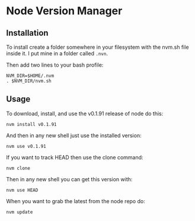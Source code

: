 # Node Version Manager

## Installation

To install create a folder somewhere in your filesystem with the nvm.sh file inside it.  I put mine in a folder called `.nvn`.

Then add two lines to your bash profile:

    NVM_DIR=$HOME/.nvm
    . $NVM_DIR/nvm.sh

## Usage

To download, install, and use the v0.1.91 release of node do this:

    nvm install v0.1.91

And then in any new shell just use the installed version:

    nvm use v0.1.91

If you want to track HEAD then use the clone command:

    nvm clone

Then in any new shell you can get this version with:

    nvm use HEAD

When you want to grab the latest from the node repo do:

    nvm update
